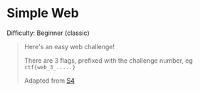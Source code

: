# Simple Web
Difficulty: Beginner (classic)

> Here's an easy web challenge!    
> 
> There are 3 flags, prefixed with the challenge number, eg `ctf{web_3_.....}`
>
> Adapted from [S4](http://www.supersimplestorageservice.com/)


